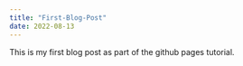 ```yaml
---
title: "First-Blog-Post"
date: 2022-08-13
---
```


This is my first blog post as part of the github pages tutorial. 
